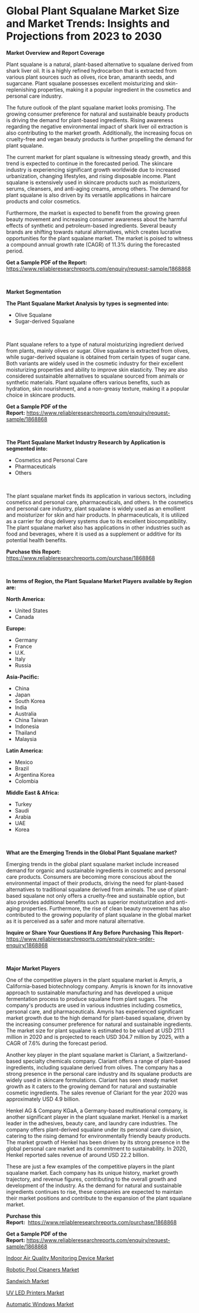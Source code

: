<p><h1>Global Plant Squalane Market Size and Market Trends: Insights and Projections from 2023 to 2030</h1></p><p><strong>Market Overview and Report Coverage</strong></p>
<p><p>Plant squalane is a natural, plant-based alternative to squalane derived from shark liver oil. It is a highly refined hydrocarbon that is extracted from various plant sources such as olives, rice bran, amaranth seeds, and sugarcane. Plant squalane possesses excellent moisturizing and skin-replenishing properties, making it a popular ingredient in the cosmetics and personal care industry.</p><p>The future outlook of the plant squalane market looks promising. The growing consumer preference for natural and sustainable beauty products is driving the demand for plant-based ingredients. Rising awareness regarding the negative environmental impact of shark liver oil extraction is also contributing to the market growth. Additionally, the increasing focus on cruelty-free and vegan beauty products is further propelling the demand for plant squalane.</p><p>The current market for plant squalane is witnessing steady growth, and this trend is expected to continue in the forecasted period. The skincare industry is experiencing significant growth worldwide due to increased urbanization, changing lifestyles, and rising disposable income. Plant squalane is extensively used in skincare products such as moisturizers, serums, cleansers, and anti-aging creams, among others. The demand for plant squalane is also driven by its versatile applications in haircare products and color cosmetics.</p><p>Furthermore, the market is expected to benefit from the growing green beauty movement and increasing consumer awareness about the harmful effects of synthetic and petroleum-based ingredients. Several beauty brands are shifting towards natural alternatives, which creates lucrative opportunities for the plant squalane market. The market is poised to witness a compound annual growth rate (CAGR) of 11.3% during the forecasted period.</p></p>
<p><strong>Get a Sample PDF of the Report:</strong> <a href="https://www.reliableresearchreports.com/enquiry/request-sample/1868868">https://www.reliableresearchreports.com/enquiry/request-sample/1868868</a></p>
<p>&nbsp;</p>
<p><strong>Market Segmentation</strong></p>
<p><strong>The Plant Squalane Market Analysis by types is segmented into:</strong></p>
<p><ul><li>Olive Squalane</li><li>Sugar-derived Squalane</li></ul></p>
<p>&nbsp;</p>
<p><p>Plant squalane refers to a type of natural moisturizing ingredient derived from plants, mainly olives or sugar. Olive squalane is extracted from olives, while sugar-derived squalane is obtained from certain types of sugar cane. Both variants are widely used in the cosmetic industry for their excellent moisturizing properties and ability to improve skin elasticity. They are also considered sustainable alternatives to squalane sourced from animals or synthetic materials. Plant squalane offers various benefits, such as hydration, skin nourishment, and a non-greasy texture, making it a popular choice in skincare products.</p></p>
<p><strong>Get a Sample PDF of the Report:</strong>&nbsp;<a href="https://www.reliableresearchreports.com/enquiry/request-sample/1868868">https://www.reliableresearchreports.com/enquiry/request-sample/1868868</a></p>
<p>&nbsp;</p>
<p><strong>The Plant Squalane Market Industry Research by Application is segmented into:</strong></p>
<p><ul><li>Cosmetics and Personal Care</li><li>Pharmaceuticals</li><li>Others</li></ul></p>
<p>&nbsp;</p>
<p><p>The plant squalane market finds its application in various sectors, including cosmetics and personal care, pharmaceuticals, and others. In the cosmetics and personal care industry, plant squalane is widely used as an emollient and moisturizer for skin and hair products. In pharmaceuticals, it is utilized as a carrier for drug delivery systems due to its excellent biocompatibility. The plant squalane market also has applications in other industries such as food and beverages, where it is used as a supplement or additive for its potential health benefits.</p></p>
<p><strong>Purchase this Report:</strong>&nbsp; <a href="https://www.reliableresearchreports.com/purchase/1868868">https://www.reliableresearchreports.com/purchase/1868868</a></p>
<p>&nbsp;</p>
<p><strong>In terms of Region, the Plant Squalane Market Players available by Region are:</strong></p>
<p>
    <p> <strong> North America: </strong>
        <ul>
            <li>United States</li>
            <li>Canada</li>
        </ul>
        </p> 
    <p> <strong> Europe: </strong>
        <ul>
            <li>Germany</li>
            <li>France</li>
            <li>U.K.</li>
            <li>Italy</li>
            <li>Russia</li>
        </ul>
        </p> 
    <p> <strong> Asia-Pacific: </strong>
        <ul>
            <li>China</li>
            <li>Japan</li>
            <li>South Korea</li>
            <li>India</li>
            <li>Australia</li>
            <li>China Taiwan</li>
            <li>Indonesia</li>
            <li>Thailand</li>
            <li>Malaysia</li>
        </ul>
        </p> 
    <p> <strong> Latin America: </strong>
        <ul>
            <li>Mexico</li>
            <li>Brazil</li>
            <li>Argentina Korea</li>
            <li>Colombia</li>
        </ul>
        </p> 
    <p> <strong> Middle East & Africa: </strong>
        <ul>
            <li>Turkey</li>
            <li>Saudi</li>
            <li>Arabia</li>
            <li>UAE</li>
            <li>Korea</li>
        </ul>
    </p>
    </p>
<p>&nbsp;</p>
<p><strong>What are the Emerging Trends in the Global Plant Squalane market?</strong></p>
<p><p>Emerging trends in the global plant squalane market include increased demand for organic and sustainable ingredients in cosmetic and personal care products. Consumers are becoming more conscious about the environmental impact of their products, driving the need for plant-based alternatives to traditional squalane derived from animals. The use of plant-based squalane not only offers a cruelty-free and sustainable option, but also provides additional benefits such as superior moisturization and anti-aging properties. Furthermore, the rise of clean beauty movement has also contributed to the growing popularity of plant squalane in the global market as it is perceived as a safer and more natural alternative.</p></p>
<p><strong>Inquire or Share Your Questions If Any Before Purchasing This Report</strong>- <a href="https://www.reliableresearchreports.com/enquiry/pre-order-enquiry/1868868">https://www.reliableresearchreports.com/enquiry/pre-order-enquiry/1868868</a></p>
<p>&nbsp;</p>
<p><strong>Major Market Players</strong></p>
<p><p>One of the competitive players in the plant squalane market is Amyris, a California-based biotechnology company. Amyris is known for its innovative approach to sustainable manufacturing and has developed a unique fermentation process to produce squalane from plant sugars. The company's products are used in various industries including cosmetics, personal care, and pharmaceuticals. Amyris has experienced significant market growth due to the high demand for plant-based squalane, driven by the increasing consumer preference for natural and sustainable ingredients. The market size for plant squalane is estimated to be valued at USD 211.1 million in 2020 and is projected to reach USD 304.7 million by 2025, with a CAGR of 7.6% during the forecast period.</p><p>Another key player in the plant squalane market is Clariant, a Switzerland-based specialty chemicals company. Clariant offers a range of plant-based ingredients, including squalane derived from olives. The company has a strong presence in the personal care industry and its squalane products are widely used in skincare formulations. Clariant has seen steady market growth as it caters to the growing demand for natural and sustainable cosmetic ingredients. The sales revenue of Clariant for the year 2020 was approximately USD 4.9 billion.</p><p>Henkel AG & Company KGaA, a Germany-based multinational company, is another significant player in the plant squalane market. Henkel is a market leader in the adhesives, beauty care, and laundry care industries. The company offers plant-derived squalane under its personal care division, catering to the rising demand for environmentally friendly beauty products. The market growth of Henkel has been driven by its strong presence in the global personal care market and its commitment to sustainability. In 2020, Henkel reported sales revenue of around USD 22.2 billion.</p><p>These are just a few examples of the competitive players in the plant squalane market. Each company has its unique history, market growth trajectory, and revenue figures, contributing to the overall growth and development of the industry. As the demand for natural and sustainable ingredients continues to rise, these companies are expected to maintain their market positions and contribute to the expansion of the plant squalane market.</p></p>
<p><strong>Purchase this Report:</strong>&nbsp;&nbsp;<a href="https://www.reliableresearchreports.com/purchase/1868868">https://www.reliableresearchreports.com/purchase/1868868</a></p>
<p></p>
<p><strong>Get a Sample PDF of the Report:</strong>&nbsp;<a href="https://www.reliableresearchreports.com/enquiry/request-sample/1868868">https://www.reliableresearchreports.com/enquiry/request-sample/1868868</a></p>
<p><p><a href="https://medium.com/@elyssablick/indoor-air-quality-monitoring-device-market-size-cagr-trends-2024-2030-2ac943e9b806">Indoor Air Quality Monitoring Device Market</a></p><p><a href="https://medium.com/@skylargrant2023/decoding-robotic-pool-cleaners-market-metrics-market-share-trends-and-growth-patterns-a908516d9b8a">Robotic Pool Cleaners Market</a></p><p><a href="https://medium.com/@walterstanley64/sandwich-market-outlook-industry-overview-and-forecast-2023-to-2030-a776cbdcb230">Sandwich Market</a></p><p><a href="https://medium.com/@shanelerde/uv-led-printers-market-competitive-analysis-market-trends-and-forecast-to-2030-3d184cd72105">UV LED Printers Market</a></p><p><a href="https://medium.com/@toneygrimes2023/automatic-windows-market-share-evolution-and-market-growth-trends-2023-2030-517077aeb44c">Automatic Windows Market</a></p></p>
